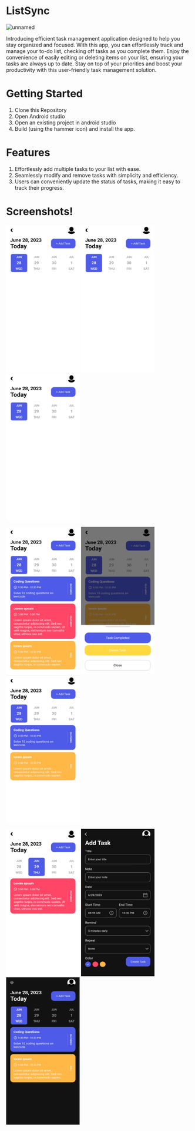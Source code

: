 # ListSync
![unnamed](https://github.com/Ansh86/ListSync/assets/106815026/5bfd8064-a2c0-46c6-bec8-f4aa5624f97a)

Introducing  efficient task management application designed to help you stay organized and focused. With this app, you can effortlessly track and manage your to-do list, checking off tasks as you complete them. Enjoy the convenience of easily editing or deleting items on your list, ensuring your tasks are always up to date. Stay on top of your priorities and boost your productivity with this user-friendly task management solution.

# Getting Started
1. Clone this Repository
2. Open Android studio
3. Open an existing project in android studio
4. Build (using the hammer icon) and install the app.

# Features 
1. Effortlessly add multiple tasks to your list with ease.
2. Seamlessly modify and remove tasks with simplicity and efficiency.
3. Users can conveniently update the status of tasks, making it easy to track their progress.

# Screenshots!
<img src="https://github.com/Ansh86/ListSync/blob/master/1.jpg" width="200" height="400">  <img src="https://github.com/Ansh86/ListSync/blob/master/1.jpg" width="200" height="400">  <img src="https://github.com/Ansh86/ListSync/blob/master/1.jpg" width="200" height="400">  

<img src="https://github.com/Ansh86/ListSync/blob/master/5.jpg" width="200" height="400">  <img src="https://github.com/Ansh86/ListSync/blob/master/4.jpg" width="200" height="400">  <img src="https://github.com/Ansh86/ListSync/blob/master/6.jpg" width="200" height="400">  

<img src="https://github.com/Ansh86/ListSync/blob/master/9.jpg" width="200" height="400">  <img src="https://github.com/Ansh86/ListSync/blob/master/7.jpg" width="200" height="400">  <img src="https://github.com/Ansh86/ListSync/blob/master/8.jpg" width="200" height="400">  




